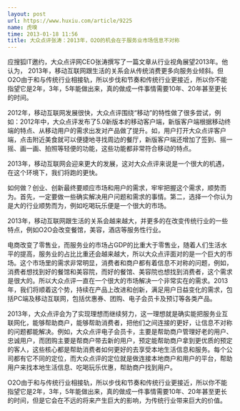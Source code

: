 ```yaml
---
layout: post
url: https://www.huxiu.com/article/9225
name: 虎嗅
time: 2013-01-18 11:56
title: 大众点评张涛：2013年，O2O的机会在于服务业市场信息不对称
---
```

应搜狐IT邀约，大众点评网CEO张涛撰写了一篇文章从行业视角展望2013年。他认为， 2013年，移动互联网跟生活的关系会从传统消费更多向服务业倾斜。但O2O由于和与传统行业相接轨，所以步伐和节奏和传统行业更接近，所以你不能指望它是2年，3年，5年能做出来，真的做成一件事情需要10年、20年甚至更长的时间。

2012年，移动互联网发展很快，大众点评围绕“移动”的特性做了很多尝试，例如：2012年中，大众点评发布了5.0新版本的移动客户端，新版客户端根据移动终端的特点、从移动用户的需求出发对产品做了提升。如，用户打开大众点评客户端，点击附近美食就可以便捷地寻找周边的餐厅，新版客户端还增加了签到、摇一摇、画一画、拍照等轻便的功能，这些功能都非常符合移动的特点。

2013年，移动互联网会迎来更大的发展，这对大众点评来说是一个很大的机遇，在这个环境下，我们将跑的更快。

如何做？创业、创新最终要顺应市场和用户的需求，牢牢把握这个需求，顺势而为。首先，一定要做一些确实解决用户问题和需求的事情。第二，选择一个你认为是大的行业顺势而为，例如吃喝玩乐便是一个很大的市场。

2013年，移动互联网跟生活的关系会越来越大，并更多的在改变传统行业的一些特点，例如O2O会改变餐馆，美容，酒店等服务性行业。

电商改变了零售业，而服务业的市场占GDP的比重大于零售业，随着人们生活水平的提高，服务业的占比比重还会越来越大，所以大众点评面对的是一个巨大的市场。这个市场里的需求非常明显，消费者和商户都有着信息不对称的问题，例如，消费者想找到好的餐馆和美容院，而好的餐馆、美容院也想找到消费者，这个需求是很大的。所以大众点评一直在一个很大的市场解决一个非常实在的需求。2013年，我们将顺着这个势，持续在产品上改进和创新，满足用户日益变化的需求，包括PC端及移动互联网，包括优惠券、团购、电子会员卡及预订等各类产品。

2013年，大众点评会为了实现理想而继续努力，这一理想就是确实能把服务业互联网化，能够帮助商户，能够帮助消费者，把他们之间连接的更好，让信息不对称的问题都能解决。例如，大众点评电子会员卡，主要是帮助商户管理好老的用户、忠诚用户，而团购主要是帮商户带去新的用户，预定能帮助商户拿到更优质的预定的客人，这些核心都是帮助消费者如何更好的去享受本地生活信息和服务。每个公司都有它不同的定位，而大众点评的定位就是做连接本地商户和用户的平台，帮助用户来找本地生活信息、吃喝玩乐优惠，帮助商户找到用户。

O2O由于和与传统行业相接轨，所以步伐和节奏和传统行业更接近，所以你不能指望它是2年，3年，5年能做出来，真的做成一件事情需要10年、20年甚至更长的时间，但是它会在不远的将来产生巨大的影响，为传统行业带来巨大的价值。

